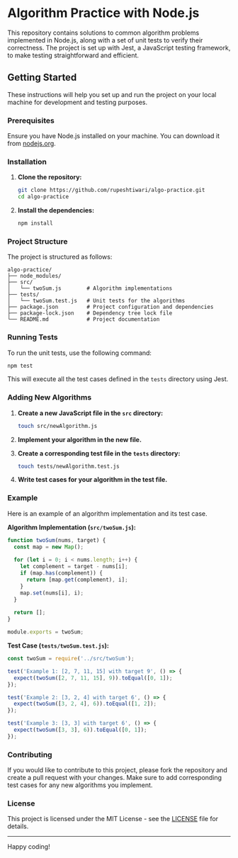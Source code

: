 # Algorithm Practice with Node.js

This repository contains solutions to common algorithm problems implemented in Node.js, along with a set of unit tests to verify their correctness. The project is set up with Jest, a JavaScript testing framework, to make testing straightforward and efficient.

## Getting Started

These instructions will help you set up and run the project on your local machine for development and testing purposes.

### Prerequisites

Ensure you have Node.js installed on your machine. You can download it from [nodejs.org](https://nodejs.org/).

### Installation

1. **Clone the repository:**

   ```bash
   git clone https://github.com/rupeshtiwari/algo-practice.git
   cd algo-practice
   ```

2. **Install the dependencies:**

   ```bash
   npm install
   ```

### Project Structure

The project is structured as follows:

```
algo-practice/
├── node_modules/
├── src/
│   └── twoSum.js        # Algorithm implementations
├── tests/
│   └── twoSum.test.js   # Unit tests for the algorithms
├── package.json         # Project configuration and dependencies
├── package-lock.json    # Dependency tree lock file
└── README.md            # Project documentation
```

### Running Tests

To run the unit tests, use the following command:

```bash
npm test
```

This will execute all the test cases defined in the `tests` directory using Jest.

### Adding New Algorithms

1. **Create a new JavaScript file in the `src` directory:**

   ```bash
   touch src/newAlgorithm.js
   ```

2. **Implement your algorithm in the new file.**

3. **Create a corresponding test file in the `tests` directory:**

   ```bash
   touch tests/newAlgorithm.test.js
   ```

4. **Write test cases for your algorithm in the test file.**

### Example

Here is an example of an algorithm implementation and its test case.

**Algorithm Implementation (`src/twoSum.js`):**

```javascript
function twoSum(nums, target) {
  const map = new Map();
  
  for (let i = 0; i < nums.length; i++) {
    let complement = target - nums[i];
    if (map.has(complement)) {
      return [map.get(complement), i];
    }
    map.set(nums[i], i);
  }
  
  return [];
}

module.exports = twoSum;
```

**Test Case (`tests/twoSum.test.js`):**

```javascript
const twoSum = require('../src/twoSum');

test('Example 1: [2, 7, 11, 15] with target 9', () => {
  expect(twoSum([2, 7, 11, 15], 9)).toEqual([0, 1]);
});

test('Example 2: [3, 2, 4] with target 6', () => {
  expect(twoSum([3, 2, 4], 6)).toEqual([1, 2]);
});

test('Example 3: [3, 3] with target 6', () => {
  expect(twoSum([3, 3], 6)).toEqual([0, 1]);
});
```

### Contributing

If you would like to contribute to this project, please fork the repository and create a pull request with your changes. Make sure to add corresponding test cases for any new algorithms you implement.

### License

This project is licensed under the MIT License - see the [LICENSE](LICENSE) file for details.

---

Happy coding!
 
